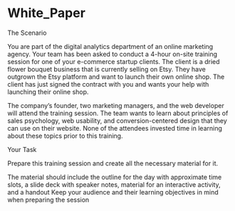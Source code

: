 # White_Paper

The Scenario

You are part of the digital analytics department of an online marketing agency. Your team has been asked to conduct a 4-hour on-site training session for one of your e-commerce startup clients. The client is a dried flower bouquet business that is currently selling on Etsy. They have outgrown the Etsy platform and want to launch their own online shop. The client has just signed the contract with you and wants your help with launching their online shop.

The company’s founder, two marketing managers, and the web developer will attend the training session. The team wants to learn about principles of sales psychology, web usability, and conversion-centered design that they can use on their website. None of the attendees invested time in learning about these topics prior to this training.

Your Task

Prepare this training session and create all the necessary material for it.

The material should include the outline for the day with approximate time slots, a slide deck with speaker notes, material for an interactive activity, and a handout
Keep your audience and their learning objectives in mind when preparing the session
